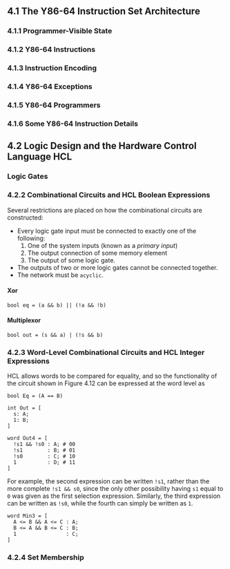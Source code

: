## 4.1 The Y86-64 Instruction Set Architecture

### 4.1.1 Programmer-Visible State

### 4.1.2 Y86-64 Instructions

### 4.1.3 Instruction Encoding

### 4.1.4 Y86-64 Exceptions

### 4.1.5 Y86-64 Programmers

### 4.1.6 Some Y86-64 Instruction Details

## 4.2 Logic Design and the Hardware Control Language HCL

### Logic Gates

### 4.2.2 Combinational Circuits and HCL Boolean Expressions

Several restrictions are placed on how the combinational circuits are
constructed:

* Every logic gate input must be connected to exactly one of the following:
  1. One of the system inputs (known as a *primary input*)
  2. The output connection of some memory element
  3. The output of some logic gate.
* The outputs of two or more logic gates cannot be connected together.
* The network must be `acyclic`. 

#### Xor

```hcl
bool eq = (a && b) || (!a && !b)
```

#### Multiplexor

```hcl
bool out = (s && a) | (!s && b)
```

### 4.2.3 Word-Level Combinational Circuits and HCL Integer Expressions

HCL allows words to be compared for equality, and so the functionality of the
circuit shown in Figure 4.12 can be expressed at the word level as

```hcl
bool Eq = (A == B)
```

```hcl
int Out = [
  s: A;
  1: B;
]
```

```hcl
word Out4 = [
  !s1 && !s0 : A; # 00
  !s1        : B; # 01
  !s0        : C; # 10
  1          : D; # 11
]
```

For example, the second expression can be written `!s1`, rather than the more
complete `!s1 && s0`, since the only other possibility having `s1` equal to `0` was
given as the first selection expression. Similarly, the third expression can be
written as `!s0`, while the fourth can simply be written as `1`.

```hcl
word Min3 = [
  A <= B && A <= C : A;
  B <= A && B <= C : B;
  1                : C;
]
```

### 4.2.4 Set Membership

